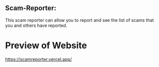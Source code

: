 ## Scam-Reporter:
This scam reporter can allow you to report and see the list of scams that you and others have reported. 

# Preview of Website
https://scamreporter.vercel.app/

